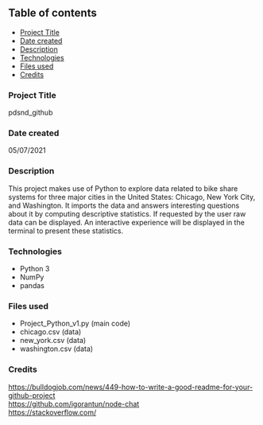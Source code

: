 ## Table of contents
* [Project Title](#Project-Title)
* [Date created](#Date-created)
* [Description](#Description)
* [Technologies](#technologies)
* [Files used](#Files-used)
* [Credits](#Credits)

### Project Title
pdsnd_github

### Date created
05/07/2021

### Description
This project makes use of Python to explore data related to bike share systems for three major cities in the United States: Chicago, New York City, and Washington. It imports the data and answers interesting questions about it by computing descriptive statistics. If requested by the user raw data can be displayed. An interactive experience will be displayed in the terminal to present these statistics.

### Technologies
* Python 3
* NumPy
* pandas

### Files used
* Project_Python_v1.py (main code)
* chicago.csv (data)
* new_york.csv (data)
* washington.csv (data)

### Credits
https://bulldogjob.com/news/449-how-to-write-a-good-readme-for-your-github-project  
https://github.com/igorantun/node-chat  
https://stackoverflow.com/  
